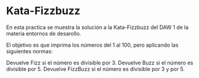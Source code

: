 # Kata-Fizzbuzz

En esta practica se muestra la solución a la Kata-Fizzbuzz del DAW 1 de la materia entornos de desarollo.

El objetivo es que imprima los números del 1 al 100, pero aplicando las siguientes normas:

Devuelve Fizz si el número es divisible por 3.
Devuelve Buzz si el número es divisible por 5.
Devuelve FizzBuzz si el número es divisible por 3 y por 5.
